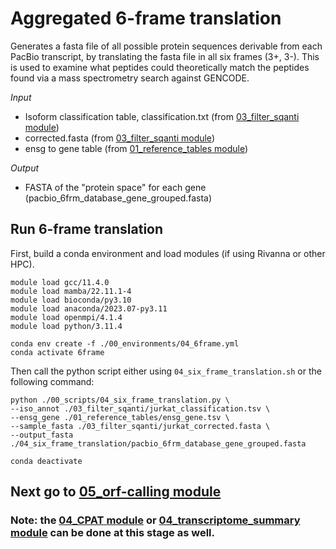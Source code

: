 # Aggregated 6-frame translation <br />
Generates a fasta file of all possible protein sequences derivable from each PacBio transcript, by translating the fasta file in all six frames (3+, 3-). This is used to examine what peptides could theoretically match the peptides found via a mass spectrometry search against GENCODE. <br />

_Input_
- Isoform classification table, classification.txt (from [03_filter_sqanti module](https://github.com/efwatts/LRP_Troubleshooting/tree/main/03_filter_sqanti))
- corrected.fasta (from [03_filter_sqanti module](https://github.com/efwatts/LRP_Troubleshooting/tree/main/03_filter_sqanti))
- ensg to gene table (from [01_reference_tables module](https://github.com/efwatts/LRP_Troubleshooting/tree/main/01_reference_tables))

_Output_
- FASTA of the "protein space" for each gene (pacbio_6frm_database_gene_grouped.fasta)

## Run 6-frame translation
First, build a conda environment and load modules (if using Rivanna or other HPC). <br />
```
module load gcc/11.4.0
module load mamba/22.11.1-4
module load bioconda/py3.10
module load anaconda/2023.07-py3.11
module load openmpi/4.1.4
module load python/3.11.4

conda env create -f ./00_environments/04_6frame.yml
conda activate 6frame
```
Then call the python script either using `04_six_frame_translation.sh` or the following command: <br />
```
python ./00_scripts/04_six_frame_translation.py \
--iso_annot ./03_filter_sqanti/jurkat_classification.tsv \
--ensg_gene ./01_reference_tables/ensg_gene.tsv \
--sample_fasta ./03_filter_sqanti/jurkat_corrected.fasta \
--output_fasta ./04_six_frame_translation/pacbio_6frm_database_gene_grouped.fasta

conda deactivate
```
## Next go to [05_orf-calling module](https://github.com/efwatts/LRP_Troubleshooting/tree/main/05_orf-calling)
### Note: the [04_CPAT module](https://github.com/efwatts/LRP_Troubleshooting/tree/main/04_CPAT) or [04_transcriptome_summary module](https://github.com/efwatts/LRP_Troubleshooting/tree/main/04_transcriptome_summary) can be done at this stage as well. 
